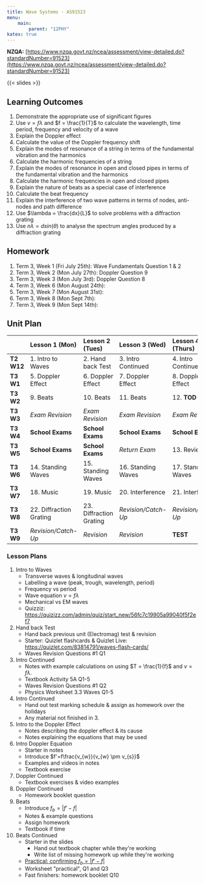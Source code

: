 ```yaml
---
title: Wave Systems - AS91523
menu:
    main:
        parent: "12PHY"
katex: true
---
```


__NZQA:__ [https://www.nzqa.govt.nz/ncea/assessment/view-detailed.do?standardNumber=91523](https://www.nzqa.govt.nz/ncea/assessment/view-detailed.do?standardNumber=91523)

{{< slides >}}

## Learning Outcomes

1. Demonstrate the appropriate use of significant figures
2. Use $v=f \lambda$ and $f = \frac{1}{T}$ to calculate the wavelength, time period, frequency and velocity of a wave
3. Explain the Doppler effect
4. Calculate the value of the Doppler frequency shift
5. Explain the modes of resonance of a string in terms of the fundamental vibration and the harmonics
6. Calculate the harmonic frequencies of a string
7. Explain the modes of resonance in open and closed pipes in terms of the fundamental vibration and the harmonics
8. Calculate the harmonic frequencies in open and closed pipes
9. Explain the nature of beats as a special case of interference
10. Calculate the beat frequency
11. Explain the interference of two wave patterns in terms of nodes, anti-nodes and path difference
12. Use $\lambda = \frac{dx}{L}$ to solve problems with a diffraction grating
13. Use $n\lambda = dsin(\theta)$ to analyse the spectrum angles produced by a diffraction grating

## Homework

1. Term 3, Week 1 (Fri July 25th): Wave Fundamentals Question 1 & 2
2. Term 3, Week 2 (Mon July 27th): Doppler Question 9
3. Term 3, Week 3 (Mon July 3rd): Doppler Question 8
4. Term 3, Week 6 (Mon August 24th): 
5. Term 3, Week 7 (Mon August 31st): 
6. Term 3, Week 8 (Mon Sept 7th): 
7. Term 3, Week 9 (Mon Sept 14th):  

## Unit Plan

|             | Lesson 1 (Mon)           | Lesson 2 (Tues)          | Lesson 3 (Wed)       | Lesson 4 (Thurs)     |
|:------------|:-------------------------|:-------------------------|:---------------------|:---------------------|
| __T2 W12__  | 1. Intro to Waves        | 2. Hand back Test        | 3. Intro Continued   | 4. Intro Continued   |
| __T3 W1__   | 5. Doppler Effect        | 6. Doppler Effect        | 7. Doppler Effect    | 8. Doppler Effect    |
| __T3 W2__   | 9. Beats                 | 10. Beats                | 11. Beats            | 12. __TOD__          |
| __T3 W3__   | _Exam Revision_          | _Exam Revision_          | _Exam Revision_      | _Exam Revision_      |
| __T3 W4__   | __School Exams__         | __School Exams__         | __School Exams__     | __School Exams__     |
| __T3 W5__   | __School Exams__         | __School Exams__         | _Return Exam_        | 13. Review           |
| __T3 W6__   | 14. Standing Waves       | 15. Standing Waves       | 16. Standing Waves   | 17. Standing Waves   |
| __T3 W7__   | 18. Music                | 19. Music                | 20. Interference     | 21. Interference     |
| __T3 W8__   | 22. Diffraction Grating  | 23. Diffraction Grating  | _Revision/Catch-Up_  | _Revision/Catch-Up_  |
| __T3 W9__   | _Revision/Catch-Up_      | _Revision_               | _Revision_           | __TEST__             |

### Lesson Plans

1. Intro to Waves
    - Transverse waves & longitudinal waves
    - Labelling a wave (peak, trough, wavelength, period)
    - Frequency vs period
    - Wave equation $v=f\lambda$
    - Mechanical vs EM waves
    - Quizziz: https://quizizz.com/admin/quiz/start_new/56fc7c19905a99040f5f2ef7
2. Hand back Test
    - Hand back previous unit (Electromag) test & revision
    - Starter: Quizlet flashcards & Quizlet Live: https://quizlet.com/83814791/waves-flash-cards/
    - Waves Revision Questions #1 Q1
3. Intro Continued
    - Notes with example calculations on using $T = \frac{1}{f}$ and $v=f\lambda$.
    - Textbook Activity 5A Q1-5
    - Waves Revision Questions #1 Q2
    - Physics Worksheet 3.3 Waves Q1-5
4. Intro Continued
    - Hand out test marking schedule & assign as homework over the holidays
    - Any material not finished in 3.
5. Intro to the Doppler Effect
    - Notes describing the doppler effect & its cause
    - Notes explaining the equations that may be used
6. Intro Doppler Equation
    - Starter in notes
    - Introduce $f'=f\frac{v_{w}}{v_{w} \pm v_{s}}$
    - Examples and videos in notes
    - Textbook exercise
7. Doppler Continued
    - Textbook exercises & video examples
8. Doppler Continued
    - Homework booklet question 
9. Beats
    - Introduce $f_{b} = | f' - f |$
    - Notes & example questions
    - Assign homework
    - Textbook if time
10. Beats Continued
    - Starter in the slides
        - Hand out textbook chapter while they're working
        - Write list of missing homework up while they're working
    - [Practical: confirming $f_{b} = | f' - f |$](https://docs.google.com/document/d/1vD8-3cC0KFPNR-J4pMgjBO_x_TgE07JR07LddT2QzfE/edit#)
    - Worksheet "practical", Q1 and Q3
    - Fast finishers: homework booklet Q10 